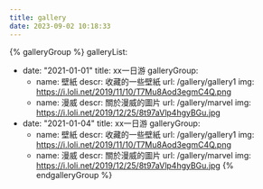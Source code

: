 ```yaml
---
title: gallery
date: 2023-09-02 10:18:33
---
```

{% galleryGroup %}
galleryList: 
 - date: "2021-01-01"
   title: xx一日游
   galleryGroup: 
    - name: 壁紙
      descr: 收藏的一些壁紙
      url: /gallery/gallery1
      img: https://i.loli.net/2019/11/10/T7Mu8Aod3egmC4Q.png
    - name: 漫威
      descr: 關於漫威的圖片
      url: /gallery/marvel
      img: https://i.loli.net/2019/12/25/8t97aVlp4hgyBGu.jpg
 - date: "2021-01-04"
   title: xx一日游
   galleryGroup: 
    - name: 壁紙
      descr: 收藏的一些壁紙
      url: /gallery/gallery1
      img: https://i.loli.net/2019/11/10/T7Mu8Aod3egmC4Q.png
    - name: 漫威
      descr: 關於漫威的圖片
      url: /gallery/marvel
      img: https://i.loli.net/2019/12/25/8t97aVlp4hgyBGu.jpg
{% endgalleryGroup %}
